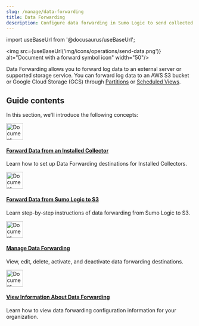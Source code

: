 ```yaml
---
slug: /manage/data-forwarding
title: Data Forwarding
description: Configure data forwarding in Sumo Logic to send collected logs and metrics to external systems or third-party services.
---
```


import useBaseUrl from '@docusaurus/useBaseUrl';

<img src={useBaseUrl('img/icons/operations/send-data.png')} alt="Document with a forward symbol icon" width="50"/>

Data Forwarding allows you to forward log data to an external server or supported storage service. You can forward log data to an AWS S3 bucket or Google Cloud Storage (GCS) through [Partitions](/docs/manage/partitions) or [Scheduled Views](/docs/manage/scheduled-views). 

## Guide contents

In this section, we'll introduce the following concepts:

<div className="box-wrapper">
  <div className="box smallbox card">
    <div className="container">
      <a href="/docs/manage/data-forwarding/installed-collectors">
        <img src={useBaseUrl('img/icons/operations/send-data.png')} alt="Document with a forward symbol  icon" width="45" />
        <h4>Forward Data from an Installed Collector</h4>
      </a>
      <p>Learn how to set up Data Forwarding destinations for Installed Collectors.</p>
    </div>
  </div>
  <div className="box smallbox card">
    <div className="container">
      <a href="/docs/manage/data-forwarding/forward-data-from-sumologic">
        <img src={useBaseUrl('img/icons/operations/send-data.png')} alt="Document with a forward symbol  icon" width="45" />
        <h4>Forward Data from Sumo Logic to S3</h4>
      </a>
      <p>Learn step-by-step instructions of data forwarding from Sumo Logic to S3.</p>
    </div>
  </div>
  <div className="box smallbox card">
    <div className="container">
      <a href="/docs/manage/data-forwarding/manage">
        <img src={useBaseUrl('img/icons/operations/send-data.png')} alt="Document with a forward symbol  icon" width="45" />
        <h4>Manage Data Forwarding</h4>
      </a>
      <p>View, edit, delete, activate, and deactivate data forwarding destinations.</p>
    </div>
  </div>
  <div className="box smallbox card">
    <div className="container">
      <a href="/docs/manage/data-forwarding/view-list-data-forwarding/">
        <img src={useBaseUrl('img/icons/operations/send-data.png')} alt="Document with a forward symbol  icon" width="45" />
        <h4>View Information About Data Forwarding</h4>
      </a>
      <p>Learn how to view data forwarding configuration information for your organization.</p>
    </div>
  </div>
  </div>
